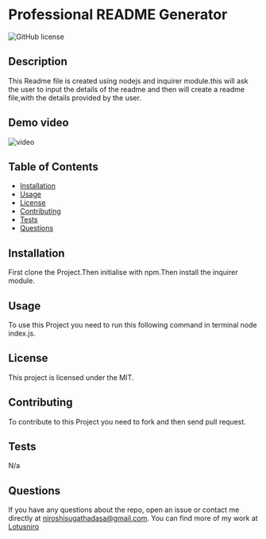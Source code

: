 # Professional README Generator
  ![GitHub license](https://img.shields.io/badge/license-MIT-blue.svg)
  
## Description
This Readme file is created using nodejs and inquirer module.this will ask the user to input the details of the readme and then will create a readme file,with the details provided by the user.

## Demo video
![video]()

## Table of Contents
- [Installation](#installation)
- [Usage](#usage)
- [License](#license)
- [Contributing](#contributing)
- [Tests](#tests)
- [Questions](#questions)

## Installation
First clone the Project.Then initialise with npm.Then install the inquirer module.

## Usage
To use this Project you need to run this following command in terminal node index.js.

## License
This project is licensed under the MIT.

## Contributing
To contribute to this Project you need to fork and then send pull request.

## Tests
N/a

## Questions
If you have any questions about the repo, open an issue or contact me directly at niroshisugathadasa@gmail.com. 
You can find more of my work at [Lotusniro](https://www.github.com/Lotusniro)

